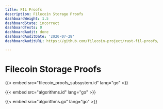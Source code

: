 ```yaml
---
title: FIL Proofs
description: Filecoin Storage Proofs
dashboardWeight: 1.5
dashboardState: incorrect
dashboardTests: 0
dashboardAudit: done
dashboardAuditDate: '2020-07-28'
dashboardAuditURL: https://github.com/filecoin-project/rust-fil-proofs/blob/master/audits/Sigma-Prime-Protocol-Labs-Filecoin-Proofs-Security-Review-v2.1.pdf

---
```

# Filecoin Storage Proofs

{{< embed src="filecoin_proofs_subsystem.id" lang="go" >}}

{{< embed src="algorithms.id" lang="go" >}}

{{< embed src="algorithms.go" lang="go" >}}

